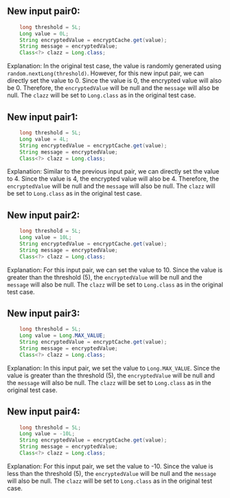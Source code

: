 ## New input pair0:
```java
    long threshold = 5L;
    Long value = 0L;
    String encryptedValue = encryptCache.get(value);
    String message = encryptedValue;
    Class<?> clazz = Long.class;
```

Explanation: In the original test case, the value is randomly generated using `random.nextLong(threshold)`. However, for this new input pair, we can directly set the value to 0. Since the value is 0, the encrypted value will also be 0. Therefore, the `encryptedValue` will be null and the `message` will also be null. The `clazz` will be set to `Long.class` as in the original test case.

## New input pair1:
```java
    long threshold = 5L;
    Long value = 4L;
    String encryptedValue = encryptCache.get(value);
    String message = encryptedValue;
    Class<?> clazz = Long.class;
```

Explanation: Similar to the previous input pair, we can directly set the value to 4. Since the value is 4, the encrypted value will also be 4. Therefore, the `encryptedValue` will be null and the `message` will also be null. The `clazz` will be set to `Long.class` as in the original test case.

## New input pair2:
```java
    long threshold = 5L;
    Long value = 10L;
    String encryptedValue = encryptCache.get(value);
    String message = encryptedValue;
    Class<?> clazz = Long.class;
```

Explanation: For this input pair, we can set the value to 10. Since the value is greater than the threshold (5), the `encryptedValue` will be null and the `message` will also be null. The `clazz` will be set to `Long.class` as in the original test case.

## New input pair3:
```java
    long threshold = 5L;
    Long value = Long.MAX_VALUE;
    String encryptedValue = encryptCache.get(value);
    String message = encryptedValue;
    Class<?> clazz = Long.class;
```

Explanation: In this input pair, we set the value to `Long.MAX_VALUE`. Since the value is greater than the threshold (5), the `encryptedValue` will be null and the `message` will also be null. The `clazz` will be set to `Long.class` as in the original test case.

## New input pair4:
```java
    long threshold = 5L;
    Long value = -10L;
    String encryptedValue = encryptCache.get(value);
    String message = encryptedValue;
    Class<?> clazz = Long.class;
```

Explanation: For this input pair, we set the value to -10. Since the value is less than the threshold (5), the `encryptedValue` will be null and the `message` will also be null. The `clazz` will be set to `Long.class` as in the original test case.